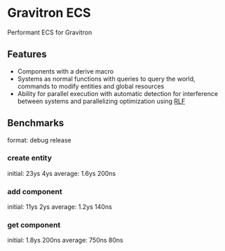 # Gravitron ECS
Performant ECS for Gravitron
## Features
- Components with a derive macro
- Systems as normal functions with queries to query the world, commands to modify entities and global resources
- Ability for parallel execution with automatic detection for interference between systems and parallelizing optimization using [RLF](https://en.wikipedia.org/wiki/Recursive_largest_first_algorithm) 
## Benchmarks
format: debug release
### create entity
initial: 23ys 4ys
average: 1.6ys 200ns
### add component
initial: 11ys 2ys
average: 1.2ys 140ns
### get component
initial: 1.8ys 200ns
average: 750ns 80ns
